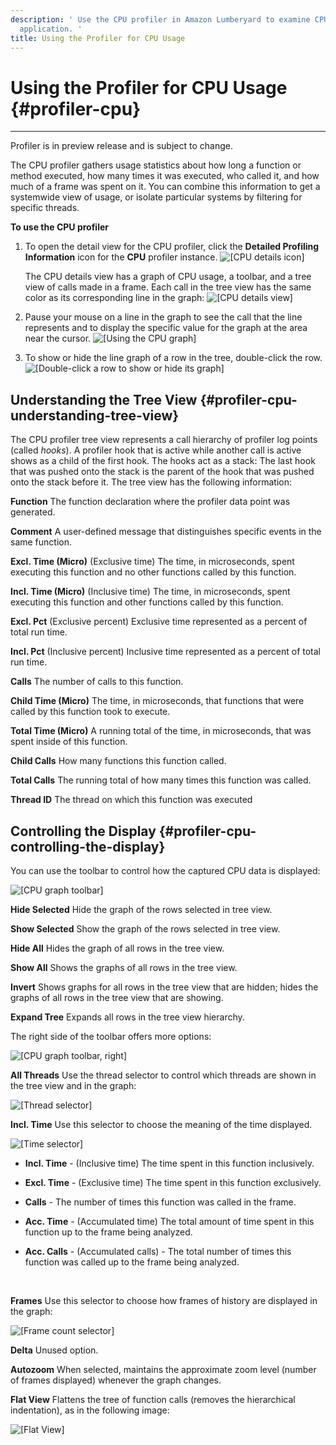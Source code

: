 ```yaml
---
description: ' Use the CPU profiler in Amazon Lumberyard to examine CPU usage in your game
  application. '
title: Using the Profiler for CPU Usage
---
```

# Using the Profiler for CPU Usage {#profiler-cpu}

****
Profiler is in preview release and is subject to change\.

The CPU profiler gathers usage statistics about how long a function or method executed, how many times it was executed, who called it, and how much of a frame was spent on it\. You can combine this information to get a systemwide view of usage, or isolate particular systems by filtering for specific threads\.

**To use the CPU profiler**

1. To open the detail view for the CPU profiler, click the **Detailed Profiling Information** icon for the **CPU** profiler instance\.
![\[CPU details icon\]](/images/userguide/profiler-cpu-details-icon.png)

   The CPU details view has a graph of CPU usage, a toolbar, and a tree view of calls made in a frame\. Each call in the tree view has the same color as its corresponding line in the graph:
![\[CPU details view\]](/images/userguide/profiler-cpu-details-view.png)

1. Pause your mouse on a line in the graph to see the call that the line represents and to display the specific value for the graph at the area near the cursor\.
![\[Using the CPU graph\]](/images/userguide/profiler-cpu-graph-pause.png)

1. To show or hide the line graph of a row in the tree, double\-click the row\.
![\[Double-click a row to show or hide its graph\]](/images/userguide/profiler-cpu-row-double-click.png)

## Understanding the Tree View {#profiler-cpu-understanding-tree-view}

The CPU profiler tree view represents a call hierarchy of profiler log points \(called *hooks*\)\. A profiler hook that is active while another call is active shows as a child of the first hook\. The hooks act as a stack: The last hook that was pushed onto the stack is the parent of the hook that was pushed onto the stack before it\. The tree view has the following information:

**Function**
The function declaration where the profiler data point was generated\.

**Comment**
A user\-defined message that distinguishes specific events in the same function\.

**Excl\. Time \(Micro\)**
\(Exclusive time\) The time, in microseconds, spent executing this function and no other functions called by this function\.

**Incl\. Time \(Micro\)**
\(Inclusive time\) The time, in microseconds, spent executing this function and other functions called by this function\.

**Excl\. Pct**
\(Exclusive percent\) Exclusive time represented as a percent of total run time\.

**Incl\. Pct**
\(Inclusive percent\) Inclusive time represented as a percent of total run time\.

**Calls**
The number of calls to this function\.

**Child Time \(Micro\)**
The time, in microseconds, that functions that were called by this function took to execute\.

**Total Time \(Micro\)**
A running total of the time, in microseconds, that was spent inside of this function\.

**Child Calls**
How many functions this function called\.

**Total Calls**
The running total of how many times this function was called\.

**Thread ID**
The thread on which this function was executed

## Controlling the Display {#profiler-cpu-controlling-the-display}

You can use the toolbar to control how the captured CPU data is displayed:

![\[CPU graph toolbar\]](/images/userguide/profiler-cpu-graph-toolbar-left.png)

**Hide Selected**
Hide the graph of the rows selected in tree view\.

**Show Selected**
Show the graph of the rows selected in tree view\.

**Hide All**
Hides the graph of all rows in the tree view\.

**Show All**
Shows the graphs of all rows in the tree view\.

**Invert**
Shows graphs for all rows in the tree view that are hidden; hides the graphs of all rows in the tree view that are showing\.

**Expand Tree**
Expands all rows in the tree view hierarchy\.

The right side of the toolbar offers more options:

![\[CPU graph toolbar, right\]](/images/userguide/profiler-cpu-graph-toolbar-right.png)

**All Threads**
Use the thread selector to control which threads are shown in the tree view and in the graph:

![\[Thread selector\]](/images/userguide/profiler-cpu-thread-selector.png)

**Incl\. Time**
Use this selector to choose the meaning of the time displayed\.

![\[Time selector\]](/images/userguide/profiler-cpu-thread-incl-time.png)
+ **Incl\. Time** - \(Inclusive time\) The time spent in this function inclusively\.
+ **Excl\. Time** - \(Exclusive time\) The time spent in this function exclusively\.
+ **Calls** - The number of times this function was called in the frame\.
+ **Acc\. Time** - \(Accumulated time\) The total amount of time spent in this function up to the frame being analyzed\.
+ **Acc\. Calls** - \(Accumulated calls\) - The total number of times this function was called up to the frame being analyzed\.

   

***<number>* Frames**
Use this selector to choose how frames of history are displayed in the graph:

![\[Frame count selector\]](/images/userguide/profiler-cpu-number-of-frames-to-display.png)

**Delta**
Unused option\.

**Autozoom**
When selected, maintains the approximate zoom level \(number of frames displayed\) whenever the graph changes\.

**Flat View**
Flattens the tree of function calls \(removes the hierarchical indentation\), as in the following image:

![\[Flat View\]](/images/userguide/profiler-cpu-flat-view.png)